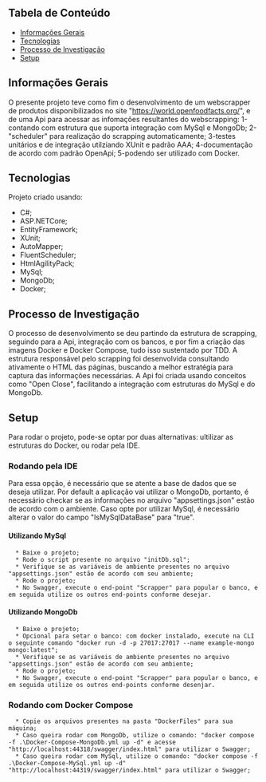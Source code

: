 ## Tabela de Conteúdo
* [Informações Gerais](#informações-gerais)
* [Tecnologias](#tecnologias)
* [Processo de Investigação](#processo-de-investigação)
* [Setup](#setup)

## Informações Gerais
  O presente projeto teve como fim o desenvolvimento de um webscrapper de produtos disponibilizados no site "https://world.openfoodfacts.org/", e de uma Api para acessar as infomações resultantes do webscrapping: 1-contando com estrutura que suporta integração com MySql e MongoDb; 2- "scheduler" para realização do scrapping automaticamente; 3-testes unitários e de integração utilziando XUnit e padrão AAA; 4-documentação de acordo com padrão OpenApi; 5-podendo ser utilizado com Docker.

## Tecnologias
Projeto criado usando:
* C#;
* ASP.NETCore;
* EntityFramework;
* XUnit;
* AutoMapper;
* FluentScheduler;
* HtmlAgilityPack;
* MySql;
* MongoDb;
* Docker;

## Processo de Investigação
  O processo de desenvolvimento se deu partindo da estrutura de scrapping, seguindo para a Api, integração com os bancos, e por fim a criação das imagens Docker e Docker Compose, tudo isso sustentado por TDD.
  A estrutura responsável pelo scrapping foi desenvolvida consultando ativamente o HTML das páginas, buscando a melhor estratégia para captura das informações necessárias.
  A Api foi criada usando conceitos como "Open Close", facilitando a integração com estruturas do MySql e do MongoDb.
## Setup
Para rodar o projeto, pode-se optar por duas alternativas: ultilizar as estruturas do Docker, ou rodar pela IDE.
  ### Rodando pela IDE
  Para essa opção, é necessário que se atente a base de dados que se deseja utilizar. Por default a aplicação vai utilizar o MongoDb, portanto, é necessário checkar se as informações no arquivo "appsettings.json" estão de acordo com o ambiente. Caso opte por utilizar MySql, é necessário alterar o valor do campo "IsMySqlDataBase" para "true".
  #### Utilizando MySql
      * Baixe o projeto;
      * Rode o script presente no arquivo "initDb.sql";
      * Verifique se as variáveis de ambiente presentes no arquivo "appsettings.json" estão de acordo com seu ambiente;
      * Rode o projeto;
      * No Swagger, execute o end-point "Scrapper" para popular o banco, e em seguida utilize os outros end-points conforme desejar.
      
  #### Utilizando MongoDb
      * Baixe o projeto;
      * Opcional para setar o banco: com docker instalado, execute na CLI o seguinte comando "docker run -d -p 27017:27017 --name example-mongo mongo:latest";
      * Verifique se as variáveis de ambiente presentes no arquivo "appsettings.json" estão de acordo com seu ambiente;
      * Rode o projeto;
      * No Swagger, execute o end-point "Scrapper" para popular o banco, e em seguida utilize os outros end-points conforme desenjar.
      
   ### Rodando com Docker Compose
      * Copie os arquivos presentes na pasta "DockerFiles" para sua máquina;
      * Caso queira rodar com MongoDb, utilize o comando: "docker compose -f .\Docker-Compose-MongoDb.yml up -d" e acesse "http://localhost:44318/swagger/index.html" para utilizar o Swagger;
      * Caso queira rodar com MySql, utilize o comando: "docker compose -f .\Docker-Compose-MySql.yml up -d" "http://localhost:44319/swagger/index.html" para utilizar o Swagger;
      

